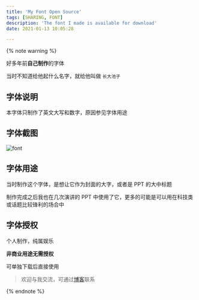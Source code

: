 ```yaml
---
title: 'My Font Open Source'
tags: [SHARING, FONT]
description: 'The font I made is available for download'
date: 2021-01-13 10:05:28

---
```


{% note warning %}

好多年前**自己制作**的字体

当时不知道给他起什么名字，就给他叫做 `长大池子`

## 字体说明

本字体只制作了英文大写和数字，原因参见字体用途

## 字体截图

![font](https://i.loli.net/2021/01/14/uUhnLIJN5lbC4Gj.png)

## 字体用途

当时制作这个字体，是想让它作为封面的大字，或者是 PPT 的大中标题

制作完成之后我也在几次演讲的 PPT 中使用了它，更多的可能是可以用在科技类或话题比较锋利的场合中

## 字体授权

个人制作，纯属娱乐

**非商业用途无需授权**

可单独下载后直接使用


> 欢迎与我交流，可通过[博客](www.augists.top)联系

{% endnote %}
